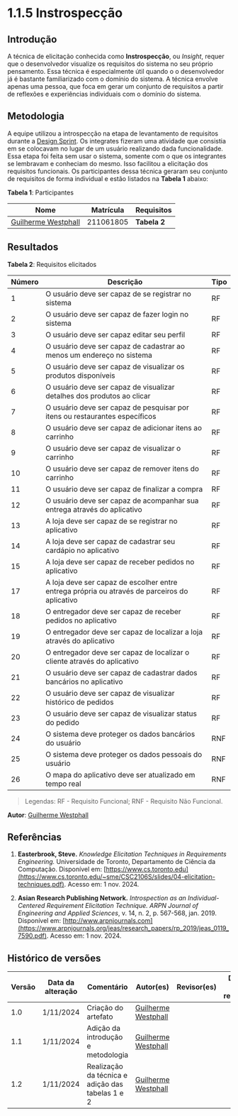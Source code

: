 # 1.1.5 Instrospecção

## Introdução

A técnica de elicitação conhecida como **Instrospecção**, ou *Insight*, requer que o desenvolvedor visualize os requisitos do sistema no seu próprio pensamento. Essa técnica é especialmente útil quando o o desenvolvedor já é bastante familiarizado com o domínio do sistema. A técnica envolve apenas uma pessoa, que foca em gerar um conjunto de requisitos a partir de reflexões e experiências individuais com o domínio do sistema.

## Metodologia

A equipe utilizou a introspecção na etapa de levantamento de requisitos durante a [Design Sprint](../1.1.DesignSprint.md). Os integrates fizeram uma atividade que consistia em se colocavam no lugar de um usuário realizando dada funcionalidade. Essa etapa foi feita sem usar o sistema, somente com o que os integrantes se lembravam e conheciam do mesmo. Isso facilitou a elicitação dos requisitos funcionais. Os participantes dessa técnica geraram seu conjunto de requisitos de forma individual e estão listados na **Tabela 1** abaixo:

**Tabela 1**: Participantes

| Nome                                            | Matrícula | Requisitos   |
| ----------------------------------------------- | --------- | ------------ |
| [Guilherme Westphall](https://github.com/west7) | 211061805 | **Tabela 2** |

## Resultados

**Tabela 2**: Requisitos elicitados

| Número | Descrição                                                                                     | Tipo |
| ------ | --------------------------------------------------------------------------------------------- | ---- |
| 1      | O usuário deve ser capaz de se registrar no sistema                                           | RF   |
| 2      | O usuário deve ser capaz de fazer login no sistema                                            | RF   |
| 3      | O usuário deve ser capaz editar seu perfil                                                    | RF   |
| 4      | O usuário deve ser capaz de cadastrar ao menos um endereço no sistema                         | RF   |
| 5      | O usuário deve ser capaz de visualizar os produtos disponíveis                                | RF   |
| 6      | O usuário deve ser capaz de visualizar detalhes dos produtos ao clicar                        | RF   |
| 7      | O usuário deve ser capaz de pesquisar por itens ou restaurantes específicos                   | RF   |
| 8      | O usuário deve ser capaz de adicionar itens ao carrinho                                       | RF   |
| 9      | O usuário deve ser capaz de visualizar o carrinho                                             | RF   |
| 10     | O usuário deve ser capaz de remover itens do carrinho                                         | RF   |
| 11     | O usuário deve ser capaz de finalizar a compra                                                | RF   |
| 12     | O usuário deve ser capaz de acompanhar sua entrega através do aplicativo                      | RF   |
| 13     | A loja deve ser capaz de se registrar no aplicativo                                           | RF   |
| 14     | A loja deve ser capaz de cadastrar seu cardápio no aplicativo                                 | RF   |
| 15     | A loja deve ser capaz de receber pedidos no aplicativo                                        | RF   |
| 17     | A loja deve ser capaz de escolher entre entrega própria ou através de parceiros do aplicativo | RF   |
| 18     | O entregador deve ser capaz de receber pedidos no aplicativo                                  | RF   |
| 19     | O entregador deve ser capaz de localizar a loja através do aplicativo                         | RF   |
| 20     | O entregador deve ser capaz de localizar o cliente através do aplicativo                      | RF   |
| 21     | O usuário deve ser capaz de cadastrar dados bancários no aplicativo                           | RF   |
| 22     | O usuário deve ser capaz de visualizar histórico de pedidos                                   | RF   |
| 23     | O usuário deve ser capaz de visualizar status do pedido                                       | RF   |
| 24     | O sistema deve proteger os dados bancários do usuário                                         | RNF  |
| 25     | O sistema deve proteger os dados pessoais do usuário                                          | RNF  |
| 26     | O mapa do aplicativo deve ser atualizado em tempo real                                        | RNF  |

> Legendas: RF - Requisito Funcional; RNF - Requisito Não Funcional.

**Autor**: [Guilherme Westphall](https://github.com/west7)



## Referências

1. **Easterbrook, Steve.** *Knowledge Elicitation Techniques in Requirements Engineering.* Universidade de Toronto, Departamento de Ciência da Computação. Disponível em: [https://www.cs.toronto.edu](https://www.cs.toronto.edu/~sme/CSC2106S/slides/04-elicitation-techniques.pdf). Acesso em: 1 nov. 2024.

2. **Asian Research Publishing Network.** *Introspection as an Individual-Centered Requirement Elicitation Technique.* *ARPN Journal of Engineering and Applied Sciences*, v. 14, n. 2, p. 567-568, jan. 2019. Disponível em: [http://www.arpnjournals.com](https://www.arpnjournals.org/jeas/research_papers/rp_2019/jeas_0119_7590.pdf). Acesso em: 1 nov. 2024.

## Histórico de versões

| Versão | Data da alteração | Comentário                                       | Autor(es)                                       | Revisor(es) | Data de revisão |
| ------ | ----------------- | ------------------------------------------------ | ----------------------------------------------- | ----------- | --------------- |
| 1.0    | 1/11/2024         | Criação do artefato                              | [Guilherme Westphall](https://github.com/west7) |             |                 |
| 1.1    | 1/11/2024         | Adição da introdução e metodologia               | [Guilherme Westphall](https://github.com/west7) |             |                 |
| 1.2    | 1/11/2024         | Realização da técnica e adição das tabelas 1 e 2 | [Guilherme Westphall](https://github.com/west7) |             |                 |